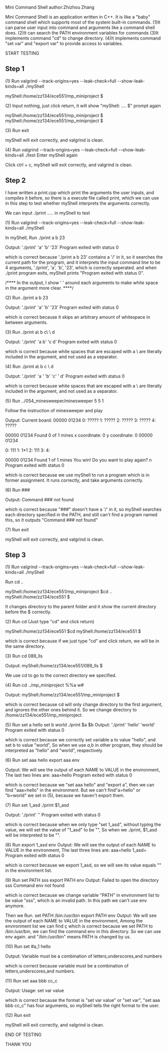 Mini Command Shell
author:Zhizhou Zhang

Mini Command Shell is an application written in C++. It is like a "baby" command shell which supports most of the system built-in commands.
(1)It can parse user input into command and arguments like a command shell does.
(2)It can search the PATH environment variables for commands
(3)It implements command "cd" to change directory.
(4)It implements command "set var" and "export var" to provide access to variables.

START TESTING

Step 1
-----------------------------------------------------------------------------------------
(1) Run      valgrind --track-origins=yes --leak-check=full --show-leak-kinds=all ./myShell

myShell:/home/zz134/ece551/mp_miniproject $

(2) Input nothing,  just click return, it will show "myShell: .... $" prompt again

myShell:/home/zz134/ece551/mp_miniproject $
myShell:/home/zz134/ece551/mp_miniproject $

(3) Run     exit

myShell will exit correctly, and valgrind is clean.

(4) Run      valgrind --track-origins=yes --leak-check=full --show-leak-kinds=all ./test
Enter myShell again

Click ctrl + c, myShell will exit correctly, and valgrind is clean.

Step 2
-----------------------------------------------------------------------------------------
I have written a print.cpp which print the arguments the user inputs, and compiles it before,
so there is a execute file called print, which we can use in this step to test whether myShell
interprets the arguments correctly.

We can input ./print ..... in myShell to test

(1) Run      valgrind --track-origins=yes --leak-check=full --show-leak-kinds=all ./myShell

In myShell, Run     ./print a b 23

Output:
'./print'
'a'
'b'
'23'
Program exited with status 0

which is correct because './print a b 23' contains a '/' in it, so it searches the current path for the program,
and it interprets the input command line to be 4 arguments, './print',  'a',  'b',  '23', which is correctly seperated.
and when ./print program exits, myShell prints "Program exited with status 0".

/**** In the output, I show ' ' around each arguments to make white space in the argument more clear. ****/

(2)  Run     ./print         a               b     23

Output:
'./print'
'a'
'b'
'23'
Program exited with status 0

which is correct because it skips an arbitrary amount of whitespace in between arguments.

(3)  Run     ./print a\ b c\ \ d

Output:
'./print'
'a b'
'c  d'
Program exited with status 0

which is correct because white spaces that are escaped with a \ are literally included in the argument, and
not used as a separator.

(4)  Run     ./print a\  b c \ d

Output:
'./print'
'a '
'b'
'c'
' d'
Program exited with status 0

which is correct because white spaces that are escaped with a \ are literally included in the argument, and
not used as a separator.

(5) Run   ../054_minesweeper/minesweeper 5 5 1

Follow the instruction of minesweeper and play

Output:
Current board:
00000
01234
0: ?????
1: ?????
2: ?????
3: ?????
4: ?????

00000
01234
Found 0 of 1 mines
x coordinate:
0
y coordinate:
0
00000
01234

0:   111
1:   1*1
2:   111
3:
4:

00000
01234
Found 1 of 1 mines
You win!
Do you want to play again?
n
Program exited with status 0

which is correct because we use myShell to run a program which is in former assignment.
It runs correctly, and take arguments correctly.

(6) Run   ###

Output:
Command ### not found

which is correct because "###" doesn't have a '/' in it, so myShell searches each directory specified in the PATH,
and still can't find a program named this, so it outputs "Command ### not found"

(7) Run  exit

myShell will exit correctly, and valgrind is clean.

Step 3
-----------------------------------------------------------------------------------------
(1)  Run      valgrind --track-origins=yes --leak-check=full --show-leak-kinds=all ./myShell

 Run     cd ..

myShell:/home/zz134/ece551/mp_miniproject $cd ..
myShell:/home/zz134/ece551 $

It changes directory to the parent folder
and it show the current directory before the $ correctly.

(2) Run     cd
(Just type "cd" and click return)

myShell:/home/zz134/ece551 $cd
myShell:/home/zz134/ece551 $

which is correct because if we just type "cd" and click return, we will be in the same directory.

(3) Run     cd 089_lls

Output:
myShell:/home/zz134/ece551/089_lls $

We use cd to go to the correct directory we specified.

(4) Run      cd   ../mp_miniproject   %%a   w#

Output:
myShell:/home/zz134/ece551/mp_miniproject $

which is correct because cd will only change directory to the first argument, and ignores the other ones behind it.
So we change directory to /home/zz134/ece551/mp_miniproject.

(5) Run      set a hello
set b world
./print $a $b
Output:
'./print'
'hello'
'world'
Program exited with status 0

which is correct because we correctly set variable a to value "hello", and set b to value "world",
So when we use $a,$b in other program, they should be interpreted as "hello" and "world", respectively.

(6) Run      set aaa hello
export aaa
env

Output:
We will see the output of each NAME to VALUE in the environment,
The last two lines are:
aaa=hello
Program exited with status 0

which is correct because we "set aaa hello" and "export a", then we can find "aaa=hello" in the environment.
But we can't find"a=hello" or "b=world" we set in (5), because we haven't export them.

(7) Run        set 1_asd
./print $1_asd

Output:
'./print'
''
Program exited with status 0

which is correct because when we only type "set 1_asd", without typing the value, we will set the value of
"1_asd" to be "", So when we ./print, $1_asd will be interpreted to be "".

(8) Run        export 1_asd
env
Output:
We will see the output of each NAME to VALUE in the environment,
The last three lines are:
aaa=hello
1_asd=
Program exited with status 0

which is correct because we export 1_asd, so we will see its value equals "" in the environment list.

(9) Run       set PATH sss
export PATH
env
Output:
Failed to open the directory sss
Command env not found

which is correct because we change variable "PATH" in environment list to be value "sss", which is
an invalid path. In this path we can't use env anymore.

Then we Run.   set PATH /bin:/usr/bin
export PATH
env
Output:
We will see the output of each NAME to VALUE in the environment,
Among the environment list we can find ç
which is correct because we set PATH to /bin:/usr/bin, we can find the command env in this directory. So we can
use env again. and "/bin:/usr/bin"  means PATH is changed by us.

(10) Run        set #a_1  hello

Output:
Variable must be a combination of letters,underscores,and numbers

which is correct because variable must be a combination of letters,underscores,and numbers.

(11) Run        set aaa bbb cc_c

Output:
Usage: set var value

which is correct because the format is "set var value" or "set var",
"set aaa bbb cc_c" has four arguments, so myShell tells the right format to the user.

(12) Run  exit

myShell will exit correctly, and valgrind is clean.


END OF TESTING

THANK YOU  







